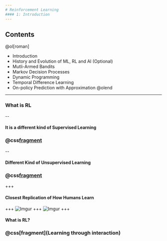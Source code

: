 ```yaml
---
# Reinforcement Learning
#### 1: Introduction
---
```

## Contents
@ol[roman]
- Introduction
- History and Evolution of ML, RL and AI (Optional)
- Mutli-Armed Bandits
- Markov Decision Processes
- Dynamic Programming
- Temporal Difference Learning
- On-policy Prediction with Approximation
@olend
---
### What is RL
--
#### It is a different kind of Supervised Learning
### @css[fragment](Wrong)
--
#### Different Kind of Unsupervised Learning
### @css[fragment](Wrong)
+++
#### Closest Replication of How Humans Learn
+++
![Imgur](https://i.imgur.com/20uv4Rw.png)
+++
![Imgur](https://i.imgur.com/xMLYu9N.png)
+++
#### What is RL?
### @css[fragment](Learning through interaction)
